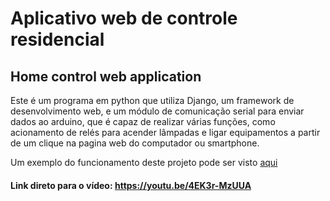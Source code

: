 # Aplicativo web de controle residencial
## Home control web application

Este é um programa em python que utiliza Django, um framework de desenvolvimento web, e um módulo de comunicação serial para enviar dados ao arduino, que é capaz de realizar várias funções, como acionamento de relés para acender lâmpadas e ligar equipamentos a partir de um clique na pagina web do computador ou smartphone.

Um exemplo do funcionamento deste projeto pode ser visto [aqui](https://youtu.be/4EK3r-MzUUA)

#### Link direto para o vídeo: <https://youtu.be/4EK3r-MzUUA>
